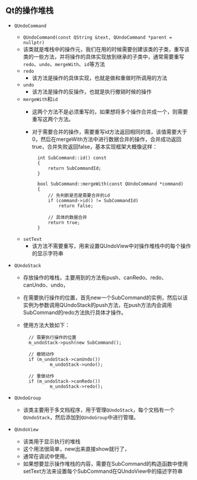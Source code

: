 ## Qt的操作堆栈
- `QUndoCommand`
	- `QUndoCommand(const QString &text, QUndoCommand *parent = nullptr)`
	- 该类就是堆栈中的操作元，我们在用的时候需要创建该类的子类，重写该类的一些方法，并将操作的具体实现放到继承的子类中，通常需要重写`redo`、`undo`、`mergeWith`、`id`等方法
	- `redo`
		- 该方法是操作的具体实现，也就是做和重做时所调用的方法
	- `undo`
		- 该方法是操作的反操作，也就是执行撤销时候的操作
	- `mergeWith`和`id`
		- 这两个方法不是必须重写的，如果想将多个操作合并成一个，则需要重写这两个方法。
		- 对于需要合并的操作，需要重写id方法返回相同的值，该值需要大于0，然后在mergeWith方法中进行数据合并的操作，合并成功返回true，合并失败返回false，基本实现框架大概像这样：

				int SubCommand::id() const
				{
				    return SubCommandId;
				}
				
				bool SubCommand::mergeWith(const QUndoCommand *command)
				{
					// 先判断是否是需要合并的id
				    if (command->id() != SubCommandId)
				        return false;
				        
					// 具体的数据合并
				    return true;
				}
	- `setText`
		- 该方法不需要重写，用来设置QUndoView中对操作堆栈中的每个操作的显示字符串

- `QUndoStack`
	- 存放操作的堆栈，主要用到的方法有push、canRedo、redo、canUndo、undo，
	- 在需要执行操作的位置，首先new一个SubCommand的实例，然后以该实例为参数调用QUndoStack的push方法，在push方法内会调用SubCommand的redo方法执行具体才操作。
	- 使用方法大致如下：

			// 需要执行操作的位置
			m_undoStack->push(new SubCommand();
			
			// 撤销动作
			if (m_undoStack->canUndo())
					m_undoStack->undo();
			
			// 重做动作
			if (m_undoStack->canRedo())
					m_undoStack->redo(); 

- `QUndoGroup`
	- 该类主要用于多文档程序，用于管理`QUndoStack`，每个文档有一个`QUndoStack`，然后添加到`QUndoGroup`中进行管理。

- `QUndoView`
	- 该类用于显示执行的堆栈
	- 这个用法很简单，new出来直接show就行了，
	- 通常在调试中使用。
	- 如果想要显示操作堆栈的内容，需要在SubCommand的构造函数中使用setText方法来设置每个SubCommand在QUndoView中的描述字符串